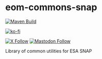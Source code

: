 # eom-commons-snap
[![Maven Build](https://github.com/eomasters-repos/eom-commons-snap/actions/workflows/mvn-build.yml/badge.svg)](https://github.com/eomasters-repos/eom-commons-snap/actions/workflows/mvn-build.yml)

[![ko-fi](https://ko-fi.com/img/githubbutton_sm.svg)](https://ko-fi.com/eomasters)

[![X Follow](https://img.shields.io/twitter/follow/eomasters)](https://twitter.com/eomasters)
[![Mastodon Follow](https://img.shields.io/mastodon/follow/109247513006034690?domain=https%3A%2F%2Fmastodon.green)](https://mastodon.green/@EOMasters)

Library of common utilities for ESA SNAP
